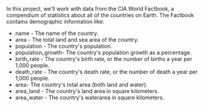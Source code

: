 In this project, we'll work with data from the CIA World Factbook, a compendium of statistics about all of the countries on Earth. The Factbook contains demographic information like:
<ul>
<li>name - The name of the country.
<li>area - The total land and sea area of the country.
<li>population - The country's population.
<li>population_growth- The country's population growth as a percentage.
<li>birth_rate - The country's birth rate, or the number of births a year per 1,000 people.
<li>death_rate - The country's death rate, or the number of death a year per 1,000 people.
<li>area- The country's total area (both land and water).
<li>area_land - The country's land area in square kilometers.
<li>area_water - The country's waterarea in square kilometers.
</ul>

